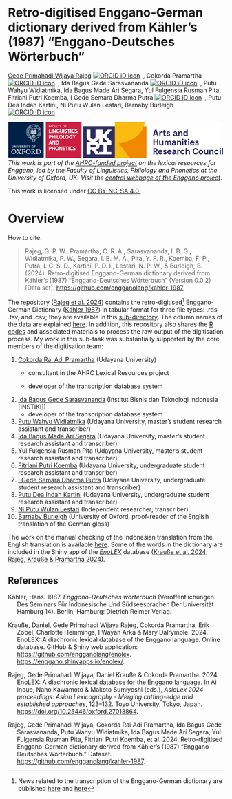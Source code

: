 Retro-digitised Enggano-German dictionary derived from Kähler’s (1987)
“Enggano-Deutsches Wörterbuch”
================
[Gede Primahadi Wijaya
Rajeg](https://www.ling-phil.ox.ac.uk/people/gede-rajeg)
<a itemprop="sameAs" content="https://orcid.org/0000-0002-2047-8621" href="https://orcid.org/0000-0002-2047-8621" target="orcid.widget" rel="noopener noreferrer" style="vertical-align:top;"><img src="https://orcid.org/sites/default/files/images/orcid_16x16.png" style="width:1em;margin-right:.5em;" alt="ORCID iD icon"></a>,
Cokorda Pramartha
<a itemprop="sameAs" content="https://orcid.org/0000-0002-2835-3989" href="https://orcid.org/0000-0002-2835-3989" target="orcid.widget" rel="noopener noreferrer" style="vertical-align:top;"><img src="https://orcid.org/sites/default/files/images/orcid_16x16.png" style="width:1em;margin-right:.5em;" alt="ORCID iD icon"></a>,
Ida Bagus Gede Sarasvananda
<a itemprop="sameAs" content="https://orcid.org/0000-0002-2020-5148" href="https://orcid.org/0000-0002-2020-5148" target="orcid.widget" rel="noopener noreferrer" style="vertical-align:top;"><img src="https://orcid.org/sites/default/files/images/orcid_16x16.png" style="width:1em;margin-right:.5em;" alt="ORCID iD icon"></a>,
Putu Wahyu Widiatmika, Ida Bagus Made Ari Segara, Yul Fulgensia Rusman
Pita, Fitriani Putri Koemba, I Gede Semara Dharma Putra
<a itemprop="sameAs" content="https://orcid.org/0009-0000-6711-0878" href="https://orcid.org/0009-0000-6711-0878" target="orcid.widget" rel="noopener noreferrer" style="vertical-align:top;"><img src="https://orcid.org/sites/default/files/images/orcid_16x16.png" style="width:1em;margin-right:.5em;" alt="ORCID iD icon"></a>,
Putu Dea Indah Kartini, Ni Putu Wulan Lestari, Barnaby Burleigh
<a itemprop="sameAs" content="https://orcid.org/0009-0009-2295-9048" href="https://orcid.org/0009-0009-2295-9048" target="orcid.widget" rel="noopener noreferrer" style="vertical-align:top;"><img src="https://orcid.org/sites/default/files/images/orcid_16x16.png" style="width:1em;margin-right:.5em;" alt="ORCID iD icon"></a>

<!-- README.md is generated from README.Rmd. Please edit that file -->
<!-- badges: start -->

[<img
src="https://raw.githubusercontent.com/engganolang/digitised-holle-list/main/file-oxweb-logo.gif"
width="84" alt="The University of Oxford" />](https://www.ox.ac.uk/)
[<img
src="https://raw.githubusercontent.com/engganolang/digitised-holle-list/main/file-lingphil.png"
width="83"
alt="Faculty of Linguistics, Philology and Phonetics, the University of Oxford" />](https://www.ling-phil.ox.ac.uk/)
[<img
src="https://raw.githubusercontent.com/engganolang/digitised-holle-list/main/file-ahrc.png"
width="325" alt="Arts and Humanities Research Council (AHRC)" />](https://www.ukri.org/councils/ahrc/)
</br>*This work is part of the [AHRC-funded
project](https://gtr.ukri.org/projects?ref=AH%2FW007290%2F1) on the
lexical resources for Enggano, led by the Faculty of Linguistics,
Philology and Phonetics at the University of Oxford, UK. Visit the
[central webpage of the Enggano
project](https://enggano.ling-phil.ox.ac.uk/)*.

<p xmlns:cc="http://creativecommons.org/ns#">
This work is licensed under
<a href="https://creativecommons.org/licenses/by-nc-sa/4.0/?ref=chooser-v1" target="_blank" rel="license noopener noreferrer" style="display:inline-block;">CC
BY-NC-SA 4.0
<img style="height:22px!important;margin-left:3px;vertical-align:text-bottom;" src="https://mirrors.creativecommons.org/presskit/icons/cc.svg?ref=chooser-v1" alt=""><img style="height:22px!important;margin-left:3px;vertical-align:text-bottom;" src="https://mirrors.creativecommons.org/presskit/icons/by.svg?ref=chooser-v1" alt=""><img style="height:22px!important;margin-left:3px;vertical-align:text-bottom;" src="https://mirrors.creativecommons.org/presskit/icons/nc.svg?ref=chooser-v1" alt=""><img style="height:22px!important;margin-left:3px;vertical-align:text-bottom;" src="https://mirrors.creativecommons.org/presskit/icons/sa.svg?ref=chooser-v1" alt=""></a>
</p>
<!-- badges: end -->

# Overview

How to cite:

> Rajeg, G. P. W., Pramartha, C. R. A., Sarasvananda, I. B. G.,
> Widiatmika, P. W., Segara, I. B. M. A., Pita, Y. F. R., Koemba, F. P.,
> Putra, I. G. S. D., Kartini, P. D. I., Lestari, N. P. W., & Burleigh,
> B. (2024). Retro-digitised Enggano-German dictionary derived from
> Kähler’s (1987) “Enggano-Deutsches Wörterbuch” (Version 0.0.2) \[Data
> set\]. <https://github.com/engganolang/kahler-1987>

The repository ([Rajeg et al. 2024](#ref-rajeg_kahler)) contains the
retro-digitised[^1] Enggano-German Dictionary ([Kähler
1987](#ref-kähler1987)) in tabular format for three file types: .rds,
.tsv, and .csv; they are available in this
[sub-directory](https://github.com/engganolang/kahler-1987/tree/main/data-main).
The column names of the data are explained
[here](https://github.com/engganolang/kahler-1987/blob/main/data-main/README.md).
In addition, this repository also shares the [R
codes](https://github.com/engganolang/kahler-1987/tree/main/code) and
associated materials to process the raw output of the digitisation
process. My work in this sub-task was substantially supported by the
core members of the digitisation team:

1.  [Cokorda Rai Adi
    Pramartha](https://udayananetworking.unud.ac.id/lecturer/2379-cokorda-rai-adi-pramartha)
    (Udayana University)
    - consultant in the AHRC Lexical Resources project

    - developer of the transcription database system
2.  [Ida Bagus Gede
    Sarasvananda](https://scholar.google.co.id/citations?user=mShkhLEAAAAJ&hl=id)
    (Institut Bisnis dan Teknologi Indonesia \[INSTIKI\])
    - developer of the transcription database system
3.  [Putu Wahyu
    Widiatmika](https://scholar.google.com/citations?user=2S21SFYAAAAJ&hl=en)
    (Udayana University, master’s student research assistant and
    transcriber)
4.  [Ida Bagus Made Ari
    Segara](https://scholar.google.com/citations?user=rkWwDAwAAAAJ&hl=id)
    (Udayana University, master’s student research assistant and
    transcriber)
5.  Yul Fulgensia Rusman Pita (Udayana University, master’s student
    research assistant and transcriber)
6.  [Fitriani Putri
    Koemba](https://figshare.com/authors/Fitri_Koemba/16637976) (Udayana
    University, undergraduate student research assistant and
    transcriber)
7.  [I Gede Semara Dharma
    Putra](https://figshare.com/authors/I_Gede_Semara_Dharma_Putra/11755628)
    (Udayana University, undergraduate student research assistant and
    transcriber)
8.  [Putu Dea Indah
    Kartini](https://figshare.com/authors/Putu_Dea_Indah_Kartini/20281689)
    (Udayana University, undergraduate student research assistant and
    transcriber)
9.  [Ni Putu Wulan
    Lestari](https://id.linkedin.com/in/ni-putu-wulan-lestari-572962179)
    (Independent researcher; transcriber)
10. [Barnaby Burleigh](https://philpeople.org/profiles/barnaby-burleigh)
    (University of Oxford, proof-reader of the English translation of
    the German gloss)

The work on the manual checking of the Indonesian translation from the
English translation is available
[here](https://github.com/engganolang/kahler-idn-translation-checking).
Some of the words in the dictionary are included in the Shiny app of the
[*EnoLEX*](https://enggano.shinyapps.io/enolex/) database ([Krauße et
al. 2024](#ref-krausse_enolex_2024); [Rajeg, Krauße & Pramartha
2024](#ref-rajeg_enolex_2024)).

## References

<div id="refs" class="references csl-bib-body hanging-indent">

<div id="ref-kähler1987" class="csl-entry">

Kähler, Hans. 1987. *Enggano-Deutsches wörterbuch* (Veröffentlichungen
Des Seminars Für Indonesische Und Südseesprachen Der Universität Hamburg
14). Berlin; Hamburg: Dietrich Reimer Verlag.

</div>

<div id="ref-krausse_enolex_2024" class="csl-entry">

Krauße, Daniel, Gede Primahadi Wijaya Rajeg, Cokorda Pramartha, Erik
Zobel, Charlotte Hemmings, I Wayan Arka & Mary Dalrymple. 2024. EnoLEX:
A diachronic lexical database of the Enggano language. Online database.
GitHub & Shiny web application: https://github.com/engganolang/enolex.
<https://enggano.shinyapps.io/enolex/>.

</div>

<div id="ref-rajeg_enolex_2024" class="csl-entry">

Rajeg, Gede Primahadi Wijaya, Daniel Krauße & Cokorda Pramartha. 2024.
EnoLEX: A diachronic lexical database for the Enggano language. In Ai
Inoue, Naho Kawamoto & Makoto Sumiyoshi (eds.), *AsiaLex 2024
proceedings: Asian Lexicography - Merging cutting-edge and established
approaches*, 123–132. Toyo University, Tokyo, Japan.
<https://doi.org/10.25446/oxford.27013864>.

</div>

<div id="ref-rajeg_kahler" class="csl-entry">

Rajeg, Gede Primahadi Wijaya, Cokorda Rai Adi Pramartha, Ida Bagus Gede
Sarasvananda, Putu Wahyu Widiatmika, Ida Bagus Made Ari Segara, Yul
Fulgensia Rusman Pita, Fitriani Putri Koemba, et al. 2024.
Retro-digitised Enggano-German dictionary derived from Kähler’s (1987)
“Enggano-Deutsches Wörterbuch.” Dataset.
<https://github.com/engganolang/kahler-1987>.

</div>

</div>

[^1]: News related to the transcription of the Enggano-German dictionary
    are published
    [here](https://www.ling-phil.ox.ac.uk/news/2023/05/28/retro-digitisation-work-enggano-german-dictionary-udayana-university-indonesia)
    and
    [here](https://sasing.unud.ac.id/posts/boel-students-involved-in-research-project-led-by-researchers-from-the-university-of-oxford-uk)
